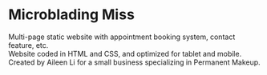 # Microblading Miss
Multi-page static website with appointment booking system, contact feature, etc.  
Website coded in HTML and CSS, and optimized for tablet and mobile.  
Created by Aileen Li for a small business specializing in Permanent Makeup.
